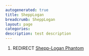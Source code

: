 ```yaml
---
autogenerated: true
title: SheppLogan
breadcrumb: SheppLogan
layout: page
categories: 
description: test description
---
```


1.  REDIRECT [Shepp-Logan Phantom](Shepp-Logan_Phantom )
